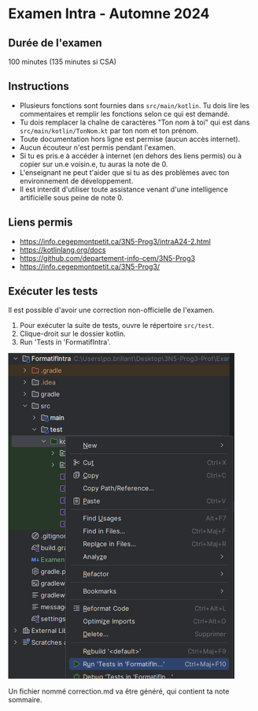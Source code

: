 # Examen Intra - Automne 2024

## Durée de l'examen

100 minutes (135 minutes si CSA)

## Instructions

- Plusieurs fonctions sont fournies dans `src/main/kotlin`. Tu dois lire les commentaires et remplir les fonctions selon ce qui est demandé.
- Tu dois remplacer la chaîne de caractères "Ton nom à toi" qui est dans `src/main/kotlin/TonNom.kt` par ton nom et ton prénom.
- Toute documentation hors ligne est permise (aucun accès internet).
- Aucun écouteur n'est permis pendant l'examen.
- Si tu es pris.e à accéder à internet (en dehors des liens permis) ou à copier sur un.e voisin.e, tu auras la note de 0.
- L'enseignant ne peut t'aider que si tu as des problèmes avec ton environnement de développement.
- Il est interdit d'utiliser toute assistance venant d'une intelligence artificielle sous peine de note 0.

## Liens permis

- https://info.cegepmontpetit.ca/3N5-Prog3/intraA24-2.html
- https://kotlinlang.org/docs
- https://github.com/departement-info-cem/3N5-Prog3
- https://info.cegepmontpetit.ca/3N5-Prog3/

## Exécuter les tests

Il est possible d'avoir une correction non-officielle de l'examen.

1. Pour exécuter la suite de tests, ouvre le répertoire `src/test`.
2. Clique-droit sur le dossier kotlin.
3. Run 'Tests in 'FormatifIntra'.

![img.png](images/img.png)

Un fichier nommé correction.md va être généré, qui contient ta note sommaire.
